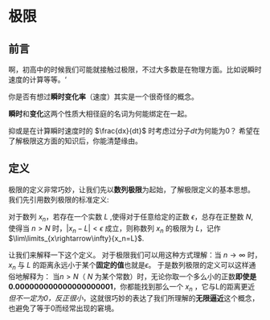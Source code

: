 # 极限

## 前言

啊，初高中的时候我们可能就接触过极限，不过大多数是在物理方面。比如说瞬时速度的计算等等。‘

你是否有想过**瞬时变化率**（速度）其实是一个很奇怪的概念。

**瞬时**和**变化**这两个性质大相径庭的名词为何能绑定在一起。

抑或是在计算瞬时速度时的 $\frac{dx}{dt}$ 时考虑过分子$dt$为何能为0？
希望在了解极限这方面的知识后，你能清楚缘由。

## 定义
极限的定义非常巧妙，让我们先以**数列极限**为起始，了解极限定义的基本思想。
我们先引用数列极限的标准定义:

对于数列 ${x_n}$，若存在一个实数 $L$ ,使得对于任意给定的正数 $\epsilon$，总存在正整数 $N$, 使得当 $n>N$ 时，$|x_n-L|<\epsilon$ 成立，则称数列 ${x_n}$ 的极限为 $L$，记作 $\lim\limits_{x\rightarrow\infty}{x_n=L}$.

让我们来解释一下这个定义。
对于极限我们可以用这种方式理解：当 $n\rightarrow\infty$ 时，$x_n$ 与 $L$ 的距离永远小于某个**固定的值**也就是$\epsilon$。
于是数列极限的定义可以这样通俗地解释为：
当$n>N$（ $N$ 为某个常数）时，无论你取一个多么小的正数**即使是0.000000000000000000001**，你都能找到那么一个 $x_n$ ，它与L的距离更近*但不一定为0，反正很小*，这就很巧妙的表达了我们所理解的**无限逼近**这个概念，也避免了等于0而经常出现的窘境。

